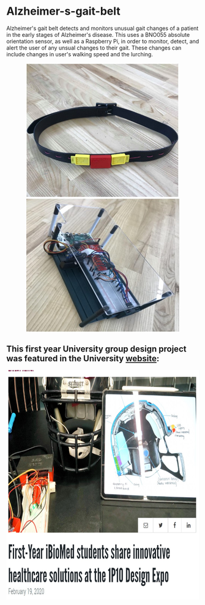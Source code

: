 # Alzheimer-s-gait-belt
Alzheimer's gait belt detects and monitors unusual gait changes of a patient  in the early stages of Alzheimer's disease.
This uses a BNO055 absolute orientation sensor, as well as a Raspberry Pi, in order to monitor, detect, and alert the user of any unsual changes to their gait.
These changes can include changes in user's walking speed and the lurching. 


<p float="left" align="center">
  <img src="/gaitBelt.jpg" width="400" height="350"  >
  <img src="/board.jpg" width="400" height="350" >
</p>

## This first year University group design project was featured in the University [website](https://www.eng.mcmaster.ca/ibiomed/news/first-year-ibiomed-students-share-innovative-healthcare-solutions-1p10-design-expo):

<p align="center">
 <img src="/article.jpg" width="600" height="600" >
</p>

